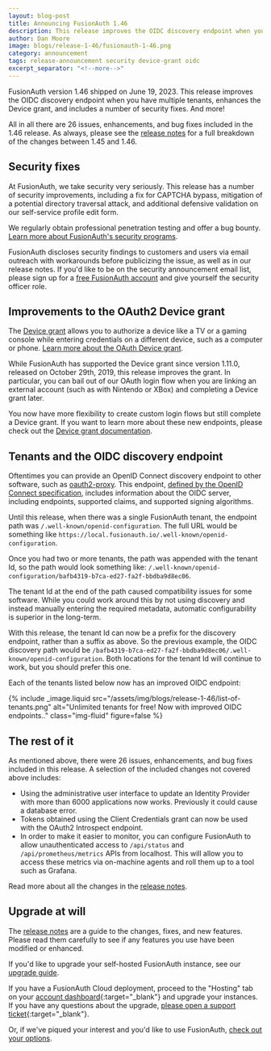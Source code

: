 ```yaml
---
layout: blog-post
title: Announcing FusionAuth 1.46
description: This release improves the OIDC discovery endpoint when you have multiple tenants, enhances the Device grant, and includes a number of security fixes.
author: Dan Moore
image: blogs/release-1-46/fusionauth-1-46.png
category: announcement
tags: release-announcement security device-grant oidc
excerpt_separator: "<!--more-->"
---
```


FusionAuth version 1.46 shipped on June 19, 2023. This release improves the OIDC discovery endpoint when you have multiple tenants, enhances the Device grant, and includes a number of security fixes. And more!

<!--more-->

All in all there are 26 issues, enhancements, and bug fixes included in the 1.46 release. As always, please see the [release notes](/docs/v1/tech/release-notes#version-1-46-0) for a full breakdown of the changes between 1.45 and 1.46.

## Security fixes

At FusionAuth, we take security very seriously. This release has a number of security improvements, including a fix for CAPTCHA bypass, mitigation of a potential directory traversal attack, and additional defensive validation on our self-service profile edit form.

We regularly obtain professional penetration testing and offer a bug bounty. [Learn more about FusionAuth's security programs](https://fusionauth.io/security).

FusionAuth discloses security findings to customers and users via email outreach with workarounds before publicizing the issue, as well as in our release notes. If you'd like to be on the security announcement email list, please sign up for a [free FusionAuth account](https://account.fusionauth.io) and give yourself the security officer role. 

## Improvements to the OAuth2 Device grant

The [Device grant](https://datatracker.ietf.org/doc/html/rfc8628) allows you to authorize a device like a TV or a gaming console while entering credentials on a different device, such as a computer or phone. [Learn more about the OAuth Device grant](/articles/oauth/oauth-device-authorization).

While FusionAuth has supported the Device grant since version 1.11.0, released on October 29th, 2019, this release improves the grant. In particular, you can bail out of our OAuth login flow when you are linking an external account (such as with Nintendo or XBox) and completing a Device grant later.

You now have more flexibility to create custom login flows but still complete a Device grant. If you want to learn more about these new endpoints, please check out the [Device grant documentation](/docs/v1/tech/oauth/endpoints#device).

## Tenants and the OIDC discovery endpoint 

Oftentimes you can provide an OpenID Connect discovery endpoint to other software, such as [oauth2-proxy](https://github.com/oauth2-proxy/oauth2-proxy/). This endpoint, [defined by the OpenID Connect specification](https://openid.net/specs/openid-connect-discovery-1_0.html#ProviderConfig), includes information about the OIDC server, including endpoints, supported claims, and supported signing algorithms.

Until this release, when there was a single FusionAuth tenant, the endpoint path was `/.well-known/openid-configuration`. The full URL would be something like `https://local.fusionauth.io/.well-known/openid-configuration`.

Once you had two or more tenants, the path was appended with the tenant Id, so the path would look something like: `/.well-known/openid-configuration/bafb4319-b7ca-ed27-fa2f-bbdba9d8ec06`.

The tenant Id at the end of the path caused compatibility issues for some software. While you could work around this by not using discovery and instead manually entering the required metadata, automatic configurability is superior in the long-term.

With this release, the tenant Id can now be a prefix for the discovery endpoint, rather than a suffix as above. So the previous example, the OIDC discovery path would be `/bafb4319-b7ca-ed27-fa2f-bbdba9d8ec06/.well-known/openid-configuration`. Both locations for the tenant Id will continue to work, but you should prefer this one.

Each of the tenants listed below now has an improved OIDC endpoint:

{% include _image.liquid src="/assets/img/blogs/release-1-46/list-of-tenants.png" alt="Unlimited tenants for free! Now with improved OIDC endpoints.." class="img-fluid" figure=false %}

## The rest of it

As mentioned above, there were 26 issues, enhancements, and bug fixes included in this release. A selection of the included changes not covered above includes:

* Using the administrative user interface to update an Identity Provider with more than 6000 applications now works. Previously it could cause a database error.
* Tokens obtained using the Client Credentials grant can now be used with the OAuth2 Introspect endpoint.
* In order to make it easier to monitor, you can configure FusionAuth to allow unauthenticated access to `/api/status` and `/api/prometheus/metrics` APIs from localhost. This will allow you to access these metrics via on-machine agents and roll them up to a tool such as Grafana.

Read more about all the changes in the [release notes](/docs/v1/tech/release-notes#version-1-46-0).

## Upgrade at will

The [release notes](/docs/v1/tech/release-notes#version-1-46-0) are a guide to the changes, fixes, and new features. Please read them carefully to see if any features you use have been modified or enhanced.

If you'd like to upgrade your self-hosted FusionAuth instance, see our [upgrade guide](/docs/v1/tech/admin-guide/upgrade). 

If you have a FusionAuth Cloud deployment, proceed to the "Hosting" tab on your [account dashboard](https://account.fusionauth.io/account/deployment/){:target="_blank"} and upgrade your instances. If you have any questions about the upgrade, [please open a support ticket](https://account.fusionauth.io/account/support/){:target="_blank"}.

Or, if we've piqued your interest and you'd like to use FusionAuth, [check out your options](/pricing).
